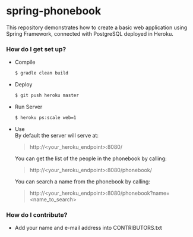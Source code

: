 # spring-phonebook #

This repository demonstrates how to create a basic web application using Spring Framework, connected with PostgreSQL deployed in Heroku.

### How do I get set up? ###

* Compile
 
    ```bash
    $ gradle clean build
    ```
* Deploy
 	
 	```bash
	$ git push heroku master
	```  

* Run Server

    ```bash
    $ heroku ps:scale web=1
    ```

* Use  
    By default the server will serve at:
    > http://\<your\_heroku\_endpoint\>:8080/
    
    You can get the list of the people in the phonebook by calling:
    > http://\<your\_heroku\_endpoint\>:8080/phonebook/
    
    You can search a name from the phonebook by calling:
    > http://\<your\_heroku\_endpoint\>:8080/phonebook?name=\<name\_to\_search\>


### How do I contribute? ###

* Add your name and e-mail address into CONTRIBUTORS.txt
